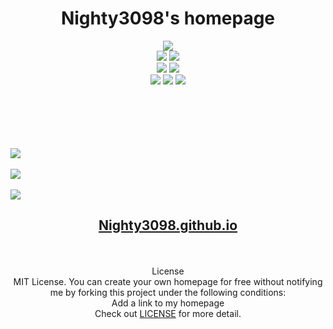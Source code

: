 <h1 align="center">Nighty3098's homepage</h1>

<div align="center">
    <a href="./LICENSE.md"><img src="https://img.shields.io/github/license/Nighty3098/Nighty3098.github.io?style=for-the-badge&color=85e185&logoColor=85e185&labelColor=0d1117" /></a>
    <br>
    <img src="https://img.shields.io/github/last-commit/Nighty3098/Nighty3098.github.io?style=for-the-badge&logo=github&color=7dc4e4&logoColor=D9E0EE&labelColor=0d1117"/>
    <img src="https://img.shields.io/github/stars/Nighty3098/Nighty3098.github.io?style=for-the-badge&logo=apachespark&color=eed49f&logoColor=D9E0EE&labelColor=0d1117"/>
    <br>
    <img src="https://img.shields.io/badge/CSS3-1572B6?style=for-the-badge&logo=css3&logoColor=white" class="skill_badge" />
    <img src="https://img.shields.io/badge/HTML5-E34F26?style=for-the-badge&logo=html5&logoColor=white" class="skill_badge" />
    <br>
    <a href="https://discord.gg/#9707" target="blank"><img src="https://img.shields.io/badge/Discord-%235865F2.svg?style=for-the-badge&logo=discord&logoColor=white"/></a>
    <a href="https://t.me/Night3098" target="blank"><img src="https://img.shields.io/badge/Telegram-2CA5E0?style=for-the-badge&logo=telegram&logoColor=white"/></a>
    <a href="mailto:night3098game@gmail.com" target="blank"><img src="https://img.shields.io/badge/Gmail-D14836?style=for-the-badge&logo=gmail&logoColor=white"/></a>
</div>
<br><br><br><br><br>

<img src="https://github.com/Nighty3098/Nighty3098.github.io/assets/154594695/97f9e975-c718-444a-971f-db79b1567477" align="center" /><br><br>
<img src="https://github.com/Nighty3098/Nighty3098.github.io/assets/154594695/1642e439-12ce-4095-b833-a7666064f0bb" align="center" /><br><br>
<img src="https://github.com/Nighty3098/Nighty3098.github.io/assets/154594695/fe74c0a1-6c73-42cf-838b-f496e3f97c7a" align="center" />


<div class="link" align="center">
    <h2><a align='center' href='https://Nighty3098.github.io/'>Nighty3098.github.io</a></h2>
</div>
<br><br>
<div class="content" align="center">
    <a>License<br>MIT License.</a>
    <a align="center">You can create your own homepage for free without notifying me by forking this project under the following conditions:<br>Add a link to my homepage<br>Check out  <a href="/LICENSE.md">LICENSE</a>  for more detail.</a>
</div>
